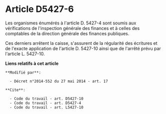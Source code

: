 # Article D5427-6

Les organismes énumérés à l'article D. 5427-4 sont soumis aux vérifications de l'inspection générale des finances et à celles
des  comptables de la direction générale des finances publiques. 

Ces derniers arrêtent la caisse, s'assurent de la régularité des écritures et de l'exacte application de l'article D. 5427-10
ainsi que de l'arrêté prévu par l'article L. 5427-10.

**Liens relatifs à cet article**

	**Modifié par**:

	  - Décret n°2014-552 du 27 mai 2014 - art. 17

	**Cite**:

	  - Code du travail - art. D5427-10
	  - Code du travail - art. D5427-4
	  - Code du travail - art. L5427-10
